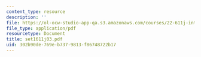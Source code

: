 ```yaml
---
content_type: resource
description: ''
file: https://ol-ocw-studio-app-qa.s3.amazonaws.com/courses/22-611j-introduction-to-plasma-physics-i-fall-2003/302b90de769eb7379813f86748722b17_set1611j03.pdf
file_type: application/pdf
resourcetype: Document
title: set1611j03.pdf
uid: 302b90de-769e-b737-9813-f86748722b17
---
```

